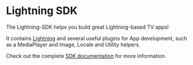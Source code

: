 # Lightning SDK

The Lightning-SDK helps you build great Lightning-based TV apps!

It contains [Lightning](https://github.com/WebPlatformForEmbedded/Lightning) and several useful plugins for App development, such as a MediaPlayer and Image, Locale and Utility helpers.

Check out the complete [SDK documentation](https://webplatformforembedded.github.io/Lightning-SDK/) for more information.

